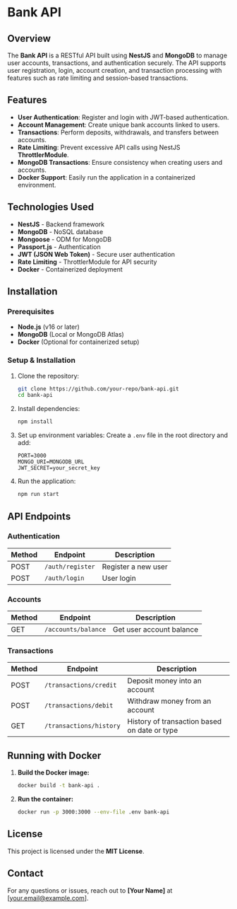 # Bank API

## Overview
The **Bank API** is a RESTful API built using **NestJS** and **MongoDB** to manage user accounts, transactions, and authentication securely. The API supports user registration, login, account creation, and transaction processing with features such as rate limiting and session-based transactions.

## Features
- **User Authentication**: Register and login with JWT-based authentication.
- **Account Management**: Create unique bank accounts linked to users.
- **Transactions**: Perform deposits, withdrawals, and transfers between accounts.
- **Rate Limiting**: Prevent excessive API calls using NestJS **ThrottlerModule**.
- **MongoDB Transactions**: Ensure consistency when creating users and accounts.
- **Docker Support**: Easily run the application in a containerized environment.

## Technologies Used
- **NestJS** - Backend framework
- **MongoDB** - NoSQL database
- **Mongoose** - ODM for MongoDB
- **Passport.js** - Authentication
- **JWT (JSON Web Token)** - Secure user authentication
- **Rate Limiting** - ThrottlerModule for API security
- **Docker** - Containerized deployment

## Installation
### Prerequisites
- **Node.js** (v16 or later)
- **MongoDB** (Local or MongoDB Atlas)
- **Docker** (Optional for containerized setup)

### Setup & Installation
1. Clone the repository:
   ```sh
   git clone https://github.com/your-repo/bank-api.git
   cd bank-api
   ```
2. Install dependencies:
   ```sh
   npm install
   ```
3. Set up environment variables:
   Create a `.env` file in the root directory and add:
   ```env
   PORT=3000
   MONGO_URI=MONGODB_URL
   JWT_SECRET=your_secret_key
   ```
4. Run the application:
   ```sh
   npm run start
   ```

## API Endpoints
### Authentication
| Method | Endpoint          | Description          |
|--------|------------------|----------------------|
| POST   | `/auth/register` | Register a new user |
| POST   | `/auth/login`    | User login          |

### Accounts
| Method | Endpoint               | Description                        |
|--------|------------------------|------------------------------------|
| GET    | `/accounts/balance`    | Get user account balance           |

### Transactions
| Method | Endpoint                  | Description                                      |
|--------|---------------------------|--------------------------------------------------|
| POST   | `/transactions/credit`    | Deposit money into an account                    |
| POST   | `/transactions/debit`     | Withdraw money from an account                   |
| GET    | `/transactions/history`   | History of transaction based on date or type     |

## Running with Docker
1. **Build the Docker image:**
   ```sh
   docker build -t bank-api .
   ```
2. **Run the container:**
   ```sh
   docker run -p 3000:3000 --env-file .env bank-api
   ```

## License
This project is licensed under the **MIT License**.

## Contact
For any questions or issues, reach out to **[Your Name]** at [your.email@example.com].

